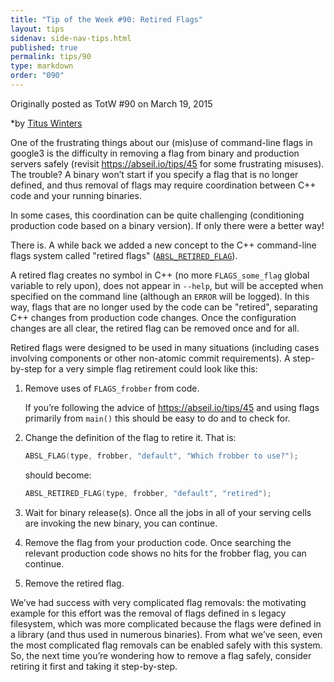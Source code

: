 ```yaml
---
title: "Tip of the Week #90: Retired Flags"
layout: tips
sidenav: side-nav-tips.html
published: true
permalink: tips/90
type: markdown
order: "090"
---
```


Originally posted as TotW #90 on March 19, 2015

*by [Titus Winters](mailto:titus@google.com)

One of the frustrating things about our (mis)use of command-line flags in
google3 is the difficulty in removing a flag from binary and production
servers safely (revisit https://abseil.io/tips/45 for some frustrating
misuses). The trouble? A binary won’t start if you specify a flag that is
no longer defined, and thus removal of flags may require coordination
between C++ code and your running binaries.

In some cases, this coordination can be quite challenging (conditioning
production code based on a binary version). If only there were a better way!

There is. A while back we added a new concept to the C++ command-line flags
system called "retired flags" ([`ABSL_RETIRED_FLAG`][1]).

A retired flag creates no symbol in C++ (no more `FLAGS_some_flag` global
variable to rely upon), does not appear in `--help`, but will be accepted when
specified on the command line (although an `ERROR` will be logged). In this way,
flags that are no longer used by the code can be "retired", separating C++
changes from production code changes. Once the configuration changes are all
clear, the retired flag can be removed once and for all.

Retired flags were designed to be used in many situations (including cases
involving components or other non-atomic commit requirements). A step-by-step
for a very simple flag retirement could look like this:

1.  Remove uses of `FLAGS_frobber` from code.

    If you’re following the advice of https://abseil.io/tips/45 and using
    flags primarily from `main()` this should be easy to do and to check
    for.

2.  Change the definition of the flag to retire it. That is:

    ```c++
    ABSL_FLAG(type, frobber, "default", "Which frobber to use?");
    ```

    should become:

    ```c++
    ABSL_RETIRED_FLAG(type, frobber, "default", "retired");
    ```

3.  Wait for binary release(s). Once all the jobs in all of your serving cells
    are invoking the new binary, you can continue.

4.  Remove the flag from your production code. Once searching the relevant production
    code shows no hits for the frobber flag, you can continue.

5.  Remove the retired flag.

We’ve had success with very complicated flag removals: the motivating example
for this effort was the removal of flags defined in s legacy filesystem, which
was more complicated because the flags were defined in a library (and thus used
in numerous binaries). From what we’ve seen, even the most complicated flag
removals can be enabled safely with this system. So, the next time you’re
wondering how to remove a flag safely, consider retiring it first and taking
it step-by-step.

[1]: https://github.com/abseil/abseil-cpp/blob/master/absl/flags/flag.h#L255
